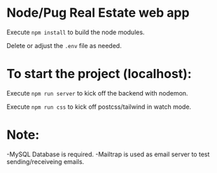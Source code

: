# Node/Pug Real Estate web app

Execute ``` npm install ``` to build the node modules.

Delete or adjust the ```.env``` file as needed.



# To start the project (localhost):

Execute ``` npm run server ``` to kick off the backend with nodemon.

Execute ``` npm run css ``` to kick off postcss/tailwind in watch mode.


# Note:
-MySQL Database is required.
-Mailtrap is used as email server to test sending/receiveing emails.
